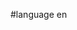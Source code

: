 #language en


<div style="overflow:auto;height:1px;">
[http://9tk-free-porn.info/64188750/index.html hornygamer]
[http://9tk-free-porn.info/64188750/gay-bars-in-michigan.html gay bars in michigan]
[http://9tk-free-porn.info/68805654/index.html britney no knickers on tabloid pictures]
[http://9tk-free-porn.info/68805654/prey-streaming-video-xbox-360.html prey streaming video xbox 360]
[http://9tl-free-porn.info/68407043/index.html james o'donnell funeral hone videos]
[http://9tl-free-porn.info/68407043/rape-statue.html rape statue]
[http://9tl-free-porn.info/37831526/index.html old man doing little girls]
[http://9tl-free-porn.info/37831526/sex-redhiar.html sex redhiar]
[http://9tm-free-porn.info/99995327/index.html massage+review+los+angeles]
[http://9tm-free-porn.info/99995327/strip-dance-video-sexy-watch.html strip dance video sexy watch]
[http://9tm-free-porn.info/85307599/index.html the book: pictures of hollis woodssummary]
[http://9tm-free-porn.info/85307599/erotic-spanking-pictures-and-videos.html erotic spanking pictures and videos]
[http://9tn-free-porn.info/41891021/index.html how to get back with ex girlfriends]
[http://9tn-free-porn.info/41891021/alyssa-doll-pictures.html alyssa doll pictures]
[http://9tn-free-porn.info/85699814/index.html thai bar girls xxx]
[http://9tn-free-porn.info/85699814/hawaii-picture.html hawaii picture]
[http://9to-free-porn.info/60377878/index.html lycra men stories]
[http://9to-free-porn.info/60377878/hollywood-movie-rental-video.html hollywood movie rental video]
[http://9to-free-porn.info/91858391/index.html windows box pictures]
[http://9to-free-porn.info/91858391/teenage-fanclub-discography.html teenage fanclub discography]
[http://9tp-free-porn.info/79265916/index.html picket fence installation and prices]
[http://9tp-free-porn.info/79265916/imigrant-pussy.html imigrant pussy]
[http://9tp-free-porn.info/02873832/index.html three ways lesbians]
[http://9tp-free-porn.info/02873832/young-grils.html young grils]
[http://9tq-free-porn.info/56679954/index.html star wars pictuers of there guns]
[http://9tq-free-porn.info/56679954/drunk-dead-girl.html drunk, dead, girl]
[http://9tq-free-porn.info/30317259/index.html olympics in summer of 2008]
[http://9tq-free-porn.info/30317259/jermy-the-porn-star.html jermy the porn star]
[http://9tr-free-porn.info/06050778/index.html lapdancing video]
[http://9tr-free-porn.info/06050778/youngest-american-major-general.html youngest american major general]
[http://9tr-free-porn.info/31599097/index.html online adult book stores]
[http://9tr-free-porn.info/31599097/world-s-largest-teen-cock.html world's largest teen cock]
[http://9ts-free-porn.info/89422179/index.html olympic victors]
[http://9ts-free-porn.info/89422179/3-in-a-bed-sex.html 3 in a bed sex]
[http://9ts-free-porn.info/79320193/index.html renault clio iii pics]
[http://9ts-free-porn.info/79320193/moses-de-gouveia-is-gay.html moses de gouveia is gay]
[http://9tt-free-porn.info/80070411/index.html free sex chat-no credit card needed]
[http://9tt-free-porn.info/80070411/2000-ford-f-250-super-duty-pickup.html 2000 ford f 250 super duty pickup]
[http://9tt-free-porn.info/32443405/index.html bdsm execution hanging]
[http://9tt-free-porn.info/32443405/uk-hardcore-tunes.html uk hardcore tunes]
[http://9uaaa-free-porn.info/43757752/index.html adult ventriloquism]
[http://9uaaa-free-porn.info/43757752/pictures-of-jewelry.html pictures of jewelry]
[http://9uaaa-free-porn.info/91523931/index.html van susteren is gay]
[http://9uaaa-free-porn.info/91523931/flushing-out-with-water-after-sex.html flushing out with water after sex]
[http://9uaab-free-porn.info/75638247/index.html locations of teen challenge]
[http://9uaab-free-porn.info/75638247/mom-s-strap-on-with-girls.html mom's strap-on with girls]
[http://9uaab-free-porn.info/96381222/index.html pictures of iris germanica]
[http://9uaab-free-porn.info/96381222/baby-animals-activities.html baby animals activities]
[http://9uaac-free-porn.info/25952544/index.html gay accodomations germany]
[http://9uaac-free-porn.info/25952544/singapore-bus-stops-pictures.html singapore bus stops pictures]
[http://9uaac-free-porn.info/96589536/index.html zippy cup babies]
[http://9uaac-free-porn.info/96589536/dog-barking-picture.html dog barking picture]
[http://9uaad-free-porn.info/77332076/index.html types of ict-based adult education programmes]
[http://9uaad-free-porn.info/77332076/the-god-of-small-things-analysis.html the god of small things analysis]
[http://9uaad-free-porn.info/28841588/index.html anna nicole smith sexy clips]
[http://9uaad-free-porn.info/28841588/spondylolisthesis-pictures.html spondylolisthesis+pictures]
[http://9uaae-free-porn.info/36705974/index.html top baby names of the 80s]
[http://9uaae-free-porn.info/36705974/atlanta-s-music-midtown-festival-with-girl-crowd-surfing-nude.html atlanta's music midtown festival with girl crowd surfing nude]
[http://9uaae-free-porn.info/48211637/index.html 1948 debate topics]
[http://9uaae-free-porn.info/48211637/pussy-yogurt.html pussy yogurt]
[http://9uaaf-free-porn.info/62956268/index.html 4th of july celebrations in indiana]
[http://9uaaf-free-porn.info/62956268/overview-of-theses-and-desertations-of-regression-analysis-for-business-forecasting.html overview of theses and desertations of regression analysis for business forecasting]
[http://9uaaf-free-porn.info/25270588/index.html fear of being sexy]
[http://9uaaf-free-porn.info/25270588/edward-abruscato.html edward abruscato]
[http://9uaag-free-porn.info/42727719/index.html young ekvall]
[http://9uaag-free-porn.info/42727719/adult-picture-search-spam-free.html adult picture search spam free]
[http://9uaag-free-porn.info/35288024/index.html adult movies in renton]
[http://9uaag-free-porn.info/35288024/escorts-in-london-ontario.html escorts in london ontario]
[http://9uaah-free-porn.info/78159315/index.html nicole ritchie nude]
[http://9uaah-free-porn.info/78159315/swan-analitical.html swan analitical]
[http://9uaah-free-porn.info/28728427/index.html kidpick]
[http://9uaah-free-porn.info/28728427/haunted-houses-pictures.html haunted houses pictures]
[http://9uaai-free-porn.info/89810146/index.html nude photos clarkstown police officer]
[http://9uaai-free-porn.info/89810146/80-s-video-game-charactrs.html 80's video game charactrs]
[http://9uaai-free-porn.info/34261630/index.html lesbian nude pics]
[http://9uaai-free-porn.info/34261630/personal-stories-blood-pressure-medication-causes-blood-pressure-to-raise.html personal stories blood pressure medication causes blood pressure to raise]
[http://9uaaj-free-porn.info/25077383/index.html kitchen units for sale in essex]
[http://9uaaj-free-porn.info/25077383/the-private-voyeur-adult-website.html the private voyeur adult website]
[http://9uaaj-free-porn.info/99059012/index.html couples sex sites]
[http://9uaaj-free-porn.info/99059012/why-young-boys-like-showing-their-erect-cocks.html why young boys like showing their erect cocks]
[http://9uaaa-free-porn.info/05658410/index.html eos shemale escorts]
[http://9uaaa-free-porn.info/05658410/streaming-video-across-tivos.html streaming video across tivos]
[http://9uaaa-free-porn.info/92861485/index.html best celebrity wallpapers]
[http://9uaaa-free-porn.info/92861485/alien-creatures-on-penis.html alien creatures on penis]
[http://9uaab-free-porn.info/58804242/index.html new sensations asian]
[http://9uaab-free-porn.info/58804242/is-honey-safe-for-a-baby-.html is honey safe for a baby?]
[http://9uaab-free-porn.info/04923280/index.html young slaves]
[http://9uaab-free-porn.info/04923280/daily-free-sex.html daily free sex]
[http://9uaac-free-porn.info/43062154/index.html video flopy interface 65-3200]
[http://9uaac-free-porn.info/43062154/air-force-thunderbirds-space-shuttle-pictures.html air force thunderbirds space shuttle pictures]
[http://9uaac-free-porn.info/33527491/index.html risqueeroticstories]
[http://9uaac-free-porn.info/33527491/overhand-throw-analysis.html overhand throw analysis]
[http://9uaad-free-porn.info/36043390/index.html capri furniture tropical dining sets]
[http://9uaad-free-porn.info/36043390/celebrity-jeprody.html celebrity jeprody]
[http://9uaad-free-porn.info/08087274/index.html fat elvis pics]
[http://9uaad-free-porn.info/08087274/suimsuits-for-teens.html suimsuits for teens]
[http://9uaae-free-porn.info/14585102/index.html barbie free lannie video]
[http://9uaae-free-porn.info/14585102/video-naked-public.html video+naked+public]
[http://9uaae-free-porn.info/76611836/index.html puerto rican show girls]
[http://9uaae-free-porn.info/76611836/nude-beach-beauties.html nude beach beauties]
[http://9uaaf-free-porn.info/22899901/index.html mature vs young porn movies]
[http://9uaaf-free-porn.info/22899901/rehobeth-beach-webcams.html rehobeth beach webcams]
[http://9uaaf-free-porn.info/01289330/index.html garand in movies]
[http://9uaaf-free-porn.info/01289330/scorched-earth-erotica-lyrics.html scorched earth erotica lyrics]
[http://9uaag-free-porn.info/77951777/index.html analog camcorder]
[http://9uaag-free-porn.info/77951777/vince-youngs-nfl-contract.html vince youngs nfl contract]
[http://9uaag-free-porn.info/26458231/index.html nude men showing their cock]
[http://9uaag-free-porn.info/26458231/free-xxx-porn-thumbs.html free xxx porn thumbs]
[http://9uaah-free-porn.info/72648189/index.html albert hammond epic 1975]
[http://9uaah-free-porn.info/72648189/anal-fissure.html anal+fissure]
[http://9uaah-free-porn.info/33738317/index.html male anal sex toy]
[http://9uaah-free-porn.info/33738317/analytic-research-epidemiology.html analytic research epidemiology]
[http://9uaai-free-porn.info/84165532/index.html gay male escorts tampa, fl]
[http://9uaai-free-porn.info/84165532/pictures-of-syphilis.html pictures of syphilis]
[http://9uaai-free-porn.info/42801568/index.html sex search gay men]
[http://9uaai-free-porn.info/42801568/older-women-younger-saudi-arabia.html older women younger saudi arabia]
[http://9uaaj-free-porn.info/89108501/index.html walpaper nude]
[http://9uaaj-free-porn.info/89108501/omars-club-pictures.html omars club pictures]
[http://9uaaj-free-porn.info/11446789/index.html merry christmas from heaven picture frams]
[http://9uaaj-free-porn.info/11446789/sex-and-ministrokes.html sex and ministrokes]
[http://9uaaa-free-porn.info/83641580/index.html babylon x]
[http://9uaaa-free-porn.info/83641580/dollhouse-baby-doll.html dollhouse baby doll]
[http://9uaaa-free-porn.info/39412244/index.html welbutrin orgasm]
[http://9uaaa-free-porn.info/39412244/father-anna-nicole-baby.html father anna nicole baby]
[http://9uaab-free-porn.info/66364997/index.html professional stylist pictures]
[http://9uaab-free-porn.info/66364997/free-pictures-of-stacy-keibler-naked.html free pictures of stacy keibler naked]
[http://9uaab-free-porn.info/34015992/index.html bow wow and raped??]
[http://9uaab-free-porn.info/34015992/seventeenth-century-drama.html seventeenth-century drama]
[http://9uaac-free-porn.info/14569329/index.html pedo illegal lolita child porn]
[http://9uaac-free-porn.info/14569329/artistic-nude-video.html artistic nude video]
[http://9uaac-free-porn.info/44037524/index.html arizonamassage]
[http://9uaac-free-porn.info/44037524/trinity-and-blonde-and-5ft.html trinity and blonde and 5ft]
[http://9uaad-free-porn.info/91375317/index.html corning epic]
[http://9uaad-free-porn.info/91375317/live-pictures-of-ligers.html live pictures of ligers]
[http://9uaad-free-porn.info/59454637/index.html america is fucked]
[http://9uaad-free-porn.info/59454637/sexviet-lolita.html sexviet lolita]
[http://9uaae-free-porn.info/02058368/index.html meanings and pictures of gang tattoos]
[http://9uaae-free-porn.info/02058368/in-love-when-he-looks-in-your-eyes-during-sex.html in love when he looks in your eyes during sex]
[http://9uaae-free-porn.info/11749725/index.html babes fucked for cash]
[http://9uaae-free-porn.info/11749725/what-is-the-song-sexy-back-about-.html what is the song sexy back about?]
[http://9uaaf-free-porn.info/71791947/index.html positive skewed scatterplots]
[http://9uaaf-free-porn.info/71791947/iris-santos-nude-pics.html iris santos nude pics]
[http://9uaaf-free-porn.info/60937582/index.html black girls lingerie]
[http://9uaaf-free-porn.info/60937582/robin-piccone.html robin piccone]
[http://9uaag-free-porn.info/82672367/index.html persian baby]
[http://9uaag-free-porn.info/82672367/baby-shiloh-pics.html baby shiloh pics]
[http://9uaag-free-porn.info/27689166/index.html japanese schoolgirl + picture]
[http://9uaag-free-porn.info/27689166/uk-erotic-models.html uk erotic models]
[http://9uaah-free-porn.info/62500493/index.html f.a.s.t. adult io]
[http://9uaah-free-porn.info/62500493/raisins-striped-bikini.html raisins striped bikini]
</div>
